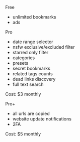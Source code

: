 Free

- unlimited bookmarks
- ads

Pro

- date range selector
- nsfw exclusive/excluded filter
- starred only filter
- categories
- presets
- secret bookmarks
- related tags counts
- dead links discovery
- full text search

Cost: $3 monthly

Pro+

- all urls are copied
- website update notifications
- 2FA

Cost: $5 monthly
